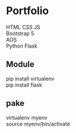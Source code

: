 # Portfolio
  
  HTML CSS JS  
  Bootstrap 5  
  AOS  
  Python Flask  

<h2>Module</h2>  

  pip install virtualenv    
  pip install flask
  

<h2>pake</h2>

  virtualenv myenv  
  source myenv/bin/activate
